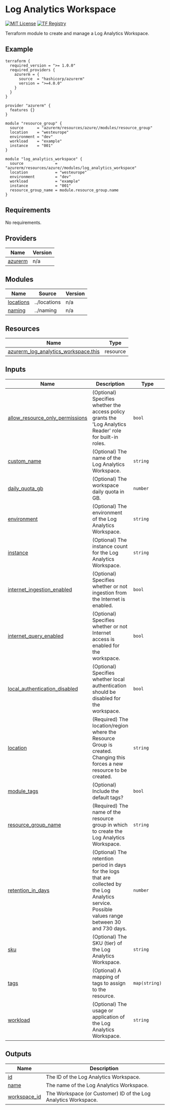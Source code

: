 <!-- BEGIN_TF_DOCS -->
# Log Analytics Workspace
[![MIT License](https://img.shields.io/badge/license-MIT-orange.svg)](LICENSE) [![TF Registry](https://img.shields.io/badge/terraform-registry-blue.svg)](https://registry.terraform.io/modules/azurerm/resources/azure/latest/submodules/log_analytics_workspace)

Terraform module to create and manage a Log Analytics Workspace.

## Example

```hcl
terraform {
  required_version = ">= 1.0.0"
  required_providers {
    azurerm = {
      source  = "hashicorp/azurerm"
      version = ">=4.0.0"
    }
  }
}

provider "azurerm" {
  features {}
}

module "resource_group" {
  source      = "azurerm/resources/azure//modules/resource_group"
  location    = "westeurope"
  environment = "dev"
  workload    = "example"
  instance    = "001"
}

module "log_analytics_workspace" {
  source              = "azurerm/resources/azure//modules/log_analytics_workspace"
  location            = "westeurope"
  environment         = "dev"
  workload            = "example"
  instance            = "001"
  resource_group_name = module.resource_group.name
}
```

## Requirements

No requirements.

## Providers

| Name | Version |
|------|---------|
| <a name="provider_azurerm"></a> [azurerm](#provider\_azurerm) | n/a |

## Modules

| Name | Source | Version |
|------|--------|---------|
| <a name="module_locations"></a> [locations](#module\_locations) | ../locations | n/a |
| <a name="module_naming"></a> [naming](#module\_naming) | ../naming | n/a |

## Resources

| Name | Type |
|------|------|
| [azurerm_log_analytics_workspace.this](https://registry.terraform.io/providers/hashicorp/azurerm/latest/docs/resources/log_analytics_workspace) | resource |

## Inputs

| Name | Description | Type | Default | Required |
|------|-------------|------|---------|:--------:|
| <a name="input_allow_resource_only_permissions"></a> [allow\_resource\_only\_permissions](#input\_allow\_resource\_only\_permissions) | (Optional) Specifies whether the access policy grants the 'Log Analytics Reader' role for built-in roles. | `bool` | `false` | no |
| <a name="input_custom_name"></a> [custom\_name](#input\_custom\_name) | (Optional) The name of the Log Analytics Workspace. | `string` | `""` | no |
| <a name="input_daily_quota_gb"></a> [daily\_quota\_gb](#input\_daily\_quota\_gb) | (Optional) The workspace daily quota in GB. | `number` | `-1` | no |
| <a name="input_environment"></a> [environment](#input\_environment) | (Optional) The environment of the Log Analytics Workspace. | `string` | `""` | no |
| <a name="input_instance"></a> [instance](#input\_instance) | (Optional) The instance count for the Log Analytics Workspace. | `string` | `""` | no |
| <a name="input_internet_ingestion_enabled"></a> [internet\_ingestion\_enabled](#input\_internet\_ingestion\_enabled) | (Optional) Specifies whether or not ingestion from the Internet is enabled. | `bool` | `true` | no |
| <a name="input_internet_query_enabled"></a> [internet\_query\_enabled](#input\_internet\_query\_enabled) | (Optional) Specifies whether or not Internet access is enabled for the workspace. | `bool` | `true` | no |
| <a name="input_local_authentication_disabled"></a> [local\_authentication\_disabled](#input\_local\_authentication\_disabled) | (Optional) Specifies whether local authentication should be disabled for the workspace. | `bool` | `false` | no |
| <a name="input_location"></a> [location](#input\_location) | (Required) The location/region where the Resource Group is created. Changing this forces a new resource to be created. | `string` | n/a | yes |
| <a name="input_module_tags"></a> [module\_tags](#input\_module\_tags) | (Optional) Include the default tags? | `bool` | `true` | no |
| <a name="input_resource_group_name"></a> [resource\_group\_name](#input\_resource\_group\_name) | (Required) The name of the resource group in which to create the Log Analytics Workspace. | `string` | n/a | yes |
| <a name="input_retention_in_days"></a> [retention\_in\_days](#input\_retention\_in\_days) | (Optional) The retention period in days for the logs that are collected by the Log Analytics service. Possible values range between 30 and 730 days. | `number` | `30` | no |
| <a name="input_sku"></a> [sku](#input\_sku) | (Optional) The SKU (tier) of the Log Analytics Workspace. | `string` | `"PerGB2018"` | no |
| <a name="input_tags"></a> [tags](#input\_tags) | (Optional) A mapping of tags to assign to the resource. | `map(string)` | `null` | no |
| <a name="input_workload"></a> [workload](#input\_workload) | (Optional) The usage or application of the Log Analytics Workspace. | `string` | `""` | no |

## Outputs

| Name | Description |
|------|-------------|
| <a name="output_id"></a> [id](#output\_id) | The ID of the Log Analytics Workspace. |
| <a name="output_name"></a> [name](#output\_name) | The name of the Log Analytics Workspace. |
| <a name="output_workspace_id"></a> [workspace\_id](#output\_workspace\_id) | The Workspace (or Customer) ID of the Log Analytics Workspace. |
<!-- END_TF_DOCS -->